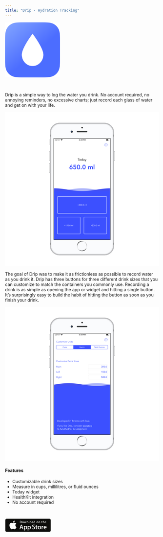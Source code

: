 ```yaml
---
title: "Drip - Hydration Tracking"
---
```



![drip app icon](./images/drip-app-icon.png)

<br>

Drip is a simple way to log the water you drink. No account required, no annoying reminders, no excessive charts; just record each glass of water and get on with your life.

![drip main screen](./images/drip1.png)

The goal of Drip was to make it as frictionless as possible to record water as you drink it. Drip has three buttons for three different drink sizes that you can customize to match the containers you commonly use. Recording a drink is as simple as opening the app or widget and hitting a single button. It’s surprisingly easy to build the habit of hitting the button as soon as you finish your drink.

![drip settings screen](./images/drip2.png)

#### Features

- Customizable drink sizes
- Measure in cups, millilitres, or fluid ounces
- Today widget
- HealthKit integration
- No account required

<br>

![download on the app store](./images/appstore.png)
